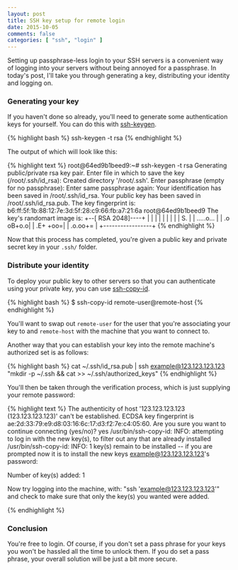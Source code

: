 ```yaml
---
layout: post
title: SSH key setup for remote login
date: 2015-10-05
comments: false
categories: [ "ssh", "login" ]
---
```


Setting up passphrase-less login to your SSH servers is a convenient way of logging into your servers without being annoyed for a passphrase. In today's post, I'll take you through generating a key, distributing your identity and logging on.

### Generating your key

If you haven't done so already, you'll need to generate some authentication keys for yourself. You can do this with [ssh-keygen](http://linux.die.net/man/1/ssh-keygen).

{% highlight bash %}
ssh-keygen -t rsa
{% endhighlight %}

The output of which will look like this:

{% highlight text %}
root@64ed9b1beed9:~# ssh-keygen -t rsa
Generating public/private rsa key pair.
Enter file in which to save the key (/root/.ssh/id_rsa):
Created directory '/root/.ssh'.
Enter passphrase (empty for no passphrase):
Enter same passphrase again:
Your identification has been saved in /root/.ssh/id_rsa.
Your public key has been saved in /root/.ssh/id_rsa.pub.
The key fingerprint is:
b6:ff:5f:1b:88:12:7e:3d:5f:28:c9:66:fb:a7:21:6a root@64ed9b1beed9
The key's randomart image is:
+--[ RSA 2048]----+
|                 |
|                 |
|                 |
|                 |
|        S.       |
|       .....o... |
|        .o oB+o.o|
|         .E+ +oo=|
|         .o.oo+= |
+-----------------+
{% endhighlight %}

Now that this process has completed, you're given a public key and private secret key in your `.ssh/` folder.

### Distribute your identity

To deploy your public key to other servers so that you can authenticate using your private key, you can use [ssh-copy-id](http://linux.die.net/man/1/ssh-copy-id).

{% highlight bash %}
$ ssh-copy-id remote-user@remote-host
{% endhighlight %}

You'll want to swap out `remote-user` for the user that you're associating your key to and `remote-host` with the machine that you want to connect to.

Another way that you can establish your key into the remote machine's authorized set is as follows:

{% highlight bash %}
cat ~/.ssh/id_rsa.pub | ssh example@123.123.123.123 "mkdir -p ~/.ssh && cat >>  ~/.ssh/authorized_keys"
{% endhighlight %}

You'll then be taken through the verification process, which is just supplying your remote password:

{% highlight text %}
The authenticity of host '123.123.123.123 (123.123.123.123)' can't be established.
ECDSA key fingerprint is ae:2d:33:79:e9:d8:03:16:6c:17:d3:f2:7e:c4:05:60.
Are you sure you want to continue connecting (yes/no)? yes
/usr/bin/ssh-copy-id: INFO: attempting to log in with the new key(s), to filter out any that are already installed
/usr/bin/ssh-copy-id: INFO: 1 key(s) remain to be installed -- if you are prompted now it is to install the new keys
example@123.123.123.123's password:

Number of key(s) added: 1

Now try logging into the machine, with:   "ssh 'example@123.123.123.123'"
and check to make sure that only the key(s) you wanted were added.

{% endhighlight %}

### Conclusion

You're free to login. Of course, if you don't set a pass phrase for your keys you won't be hassled all the time to unlock them. If you do set a pass phrase, your overall solution will be just a bit more secure.

